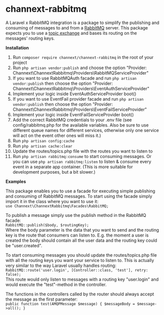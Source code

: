 # channext-rabbitmq
A Laravel x RabbitMQ integration is a package to simplify the publishing and consuming of messages to and from a <a href="https://www.rabbitmq.com/">RabbitMQ</a> server. This package expects you to use a <a href="https://www.rabbitmq.com/tutorials/tutorial-five-php.html">topic exchange</a> and bases its routing on the messages' routing keys.    

**Installation**
1. Run `composer require channext/channext-rabbitmq` in the root of your project
2. Run `php artisan vendor:publish` and choose the option "Provider: Channext\ChannextRabbitmq\Providers\RabbitMQServiceProvider"
3. If you want to use RabbitMQAuth facade and run `php artisan vendor:publish` then choose the option "Provider: Channext\ChannextRabbitmq\Providers\EventAuthServiceProvider"
4. Implement your logic inside EventAuthServiceProvider boot()
5. If you want to use EventFail provider facade and run `php artisan vendor:publish` then choose the option "Provider: Channext\ChannextRabbitmq\Providers\EventFailServiceProvider"
6. Implement your logic inside EventFailServiceProvider boot()
7. Add the correct RabbitMQ credentials to your .env file (see config/rabbitmq.php for the available variables. Also be sure to use different queue names for different services, otherwise only one service will act on the event other ones will miss it.)
8. Run `php artisan config:cache`
9. Run `php artisan cache:clear`
10. Update the routes/topics.php file with the routes you want to listen to 
11. Run `php artisan rabbitmq:consume` to start consuming messages. Or you can use `php artisan rabbitmq:listen` to listen & consume every event in a separate app container. (This is more suitable for development purposes, but a bit slower.)

**Examples**

This package enables you to use a facade for executing simple publishing and consuming of RabbitMQ messages. To start using the facade simply import it in the class where you want to use it:<br>
`use Channext\ChannextRabbitmq\Facades\RabbitMQ;`

To publish a message simply use the publish method in the RabbitMQ facade:<br>
`RabbitMQ::publish($body, $routingKey);`<br>
Where the body parameter is the data that you want to send and the routing key is the route that consumers can listen to. E.g. the moment a user is created the body should contain all the user data and the routing key could be "user.created".

To start consuming messages you should update the routes/topics.php file with all the routing keys you want your service to listen to. This is actually very similar to the way Laravel usually handles routing: <br>
`RabbitMQ::route('user.login', [Controller::class, 'test'], retry: false);`<br>
This route would only listen to messages with a routing key "user.login" and would execute the "test"-method in the controller.

The functions in the controllers called by the router should always accept the message as the first parameter:<br>
`public function test(AMQPMessage $message) { $messageBody = $message->all(); }`

